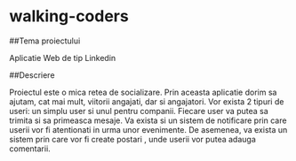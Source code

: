# walking-coders

##Tema proiectului

Aplicatie Web de tip Linkedin

##Descriere

Proiectul este o mica retea de socializare. Prin aceasta aplicatie dorim sa ajutam,  cat mai mult,  viitorii angajati, dar si angajatori. Vor exista 2 tipuri de useri: un simplu user si unul pentru companii. Fiecare user va putea sa trimita si sa primeasca mesaje. Va exista si un sistem de notificare prin care userii vor fi atentionati in urma unor evenimente.  De asemenea, va exista un sistem prin care vor fi create postari , unde userii vor putea adauga comentarii. 
